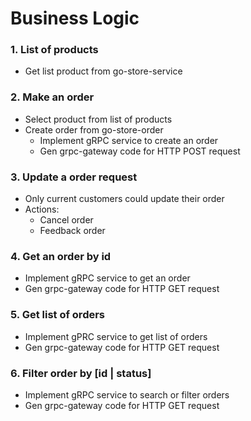 # Business Logic

### 1. List of products

- Get list product from go-store-service
  
### 2. Make an order

- Select product from list of products
- Create order from go-store-order
  - Implement gRPC service to create an order
  - Gen grpc-gateway code for HTTP POST request

### 3. Update a order request

- Only current customers could update their order
- Actions:
  - Cancel order
  - Feedback order

### 4. Get an order by id

- Implement gRPC service to get an order
- Gen grpc-gateway code for HTTP GET request

### 5. Get list of orders

- Implement gPRC service to get list of orders
- Gen grpc-gateway code for HTTP GET request

### 6. Filter order by [id | status]

- Implement gRPC service to search or filter orders
- Gen grpc-gateway code for HTTP GET request
